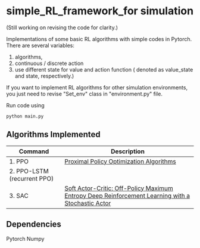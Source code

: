 # simple_RL_framework_for simulation
(Still working on revising the code for clarity.)

Implementations of some basic RL algorithms with simple codes in Pytorch.
There are several variables:
1. algorithms,
2. continuous / discrete action
3. use different state for value and action function ( denoted as value_state and state, respectively.)

If you want to implement RL algorithms for other simulation environments, you just need to revise "Set_env" class in "environment.py" file.

Run code using 

    python main.py

## Algorithms Implemented
| Command    | Description                                    |
| ---------- | ---------------------------------------------- |
| 1. PPO | [Proximal Policy Optimization Algorithms](https://arxiv.org/abs/1707.06347)|
| 2. PPO-LSTM (recurrent PPO)   | |
| 3. SAC   | [Soft Actor-Critic: Off-Policy Maximum Entropy Deep Reinforcement Learning with a Stochastic Actor](https://arxiv.org/abs/1801.01290) |

## Dependencies
Pytorch
Numpy



